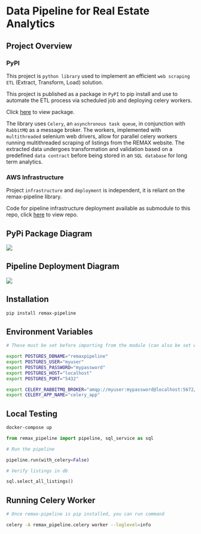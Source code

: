 # Data Pipeline for Real Estate Analytics


## Project Overview

### PyPI

This project is `python library` used to implement an efficient `web scraping` `ETL` (Extract, Transform, Load) solution. 

This project is published as a  package in `PyPI` to pip install and use to automate the ETL process via scheduled job and deploying celery workers.

Click [here](https://pypi.org/project/remax-pipeline/) to view package.

The library uses `Celery`, an `asynchronous task queue`, in conjunction with `RabbitMQ` as a message broker. The workers, implemented with `multithreaded` selenium web drivers, allow for parallel celery workers running multithreaded scraping of listings from the REMAX website. The extracted data undergoes transformation and validation based on a predefined `data contract` before being stored in an `SQL database` for long term analytics. 


### AWS Infrastructure

Project `infrastructure` and `deployment` is independent, it is reliant on the remax-pipeline library.

Code for pipeline infrastructure deployment available as submodule to this repo, click [here](https://github.com/AymenRumi/remax-pipeline-deployment) to view repo.


## PyPi Package Diagram


<img src="https://github.com/AymenRumi/remax-data-pipeline/blob/main/assets/diagram.png">



## Pipeline Deployment Diagram


<img src="https://github.com/AymenRumi/remax-data-pipeline/blob/main/assets/deployment_diagram.png">



## Installation

```bash
pip install remax-pipeline
```

## Environment Variables 
```bash
# These must be set before importing from the module (can also be set with .env file)

export POSTGRES_DBNAME="remaxpipeline"
export POSTGRES_USER="myuser"
export POSTGRES_PASSWORD="mypassword"
export POSTGRES_HOST="localhost"
export POSTGRES_PORT="5432"

export CELERY_RABBITMQ_BROKER="amqp://myuser:mypassword@localhost:5672/"
export CELERY_APP_NAME="celery_app"

```


## Local Testing
```bash
docker-compose up 
```

```python
from remax_pipeline import pipeline, sql_service as sql

# Run the pipeline

pipeline.run(with_celery=False)

# Verify listings in db

sql.select_all_listings()

```

## Running Celery Worker
```bash
# Once remax-pipeline is pip installed, you can run command

celery -A remax_pipeline.celery worker --loglevel=info
```



<!-- 
##  Key Features:

> This projects is an end-to-end deployed ETL pipeline using Data Engineering and DevOps best practice with considerations for efficiency and scalability. Thousands of listings are scraped from the web daily and modelled & stored for long term analytics.

* **Multithreaded Scraping** Utilizes multiple threads to scrape home listings concurrently, significantly speeding up the process.
* **Parallel Processing**: Employs Airflow's Celery Executor with Redis to scrape chunks of pages in parallel.
* **Data Contract**: Implements a `data contract` using `Pydantic` for validating scraped data before storage.
* **PostgreSQL Integration**: Stores validated data in a `PostgreSQL` database.
* **Slowly Changing Dimensions (SCD) Modeling**: Executes a subsequent job to model `SCD`s in the database.
* **AWS Deployment**: The entire pipeline is deployed on `AWS`.
* **CD with GitHub Actions**: Automated deployment and integration using `GitHub Actions`.
* **Infrastructure as Code**: Uses `Terraform` for creating and managing infrastructure.


## Folder Structure

    .
    ├── build                   # Compiled files (alternatively `dist`)
    ├── docs                    # Documentation files (alternatively `doc`)
    ├── src                     # Source files (alternatively `lib` or `app`)
    ├── test                    # Automated tests (alternatively `spec` or `tests`)
    ├── tools                   # Tools and utilities
    ├── LICENSE
    └── README.md


 -->
